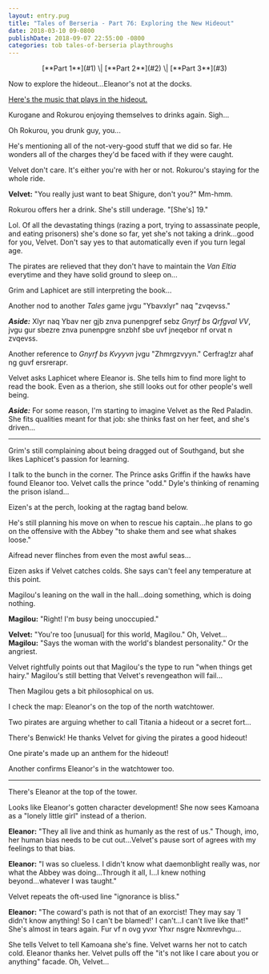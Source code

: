 ```yaml
---
layout: entry.pug
title: "Tales of Berseria - Part 76: Exploring the New Hideout"
date: 2018-03-10 09-0800
publishDate: 2018-09-07 22:55:00 -0800
categories: tob tales-of-berseria playthroughs
---
```


<p style="text-align: center;" markdown="1">[**Part 1**](#1) \| [**Part 2**](#2) \| [**Part 3**](#3)</p>

<a name="1"></a>

Now to explore the hideout...Eleanor's not at the docks.

<a href="https://youtu.be/vyAd52EySNQ">Here's the music that plays in the hideout.</a>

Kurogane and Rokurou enjoying themselves to drinks again. Sigh...

Oh Rokurou, you drunk guy, you...

He's mentioning all of the not-very-good stuff that we did so far. He wonders all of the charges they'd be faced with if they were caught.

Velvet don't care. It's either you're with her or not. Rokurou's staying for the whole ride.

**Velvet:** "You really just want to beat Shigure, don't you?" Mm-hmm.

Rokurou offers her a drink. She's still underage. "[She's] 19."

Lol. Of all the devastating things (razing a port, trying to assassinate people, and eating prisoners) she's done so far, yet she's not taking a drink...good for you, Velvet. Don't say yes to that automatically even if you turn legal age.

The pirates are relieved that they don't have to maintain the *Van Eltia* everytime and they have solid ground to sleep on...

Grim and Laphicet are still interpreting the book...

Another nod to another *Tales* game jvgu "Ybavxlyr" naq "zvqevss."

***Aside:*** Xlyr naq Ybav ner gjb znva punenpgref sebz *Gnyrf bs Qrfgval VV*, jvgu gur sbezre znva punenpgre snzbhf sbe uvf jneqebor nf orvat n zvqevss. 

Another reference to *Gnyrf bs Kvyyvn* jvgu "Zhmrgzvyyn." Cerfrag!zr ahaf ng guvf ersrerapr.

Velvet asks Laphicet where Eleanor is. She tells him to find more light to read the book. Even as a therion, she still looks out for other people's well being.

***Aside:*** For some reason, I'm starting to imagine Velvet as the Red Paladin. She fits qualities meant for that job: she thinks fast on her feet, and she's driven...

<a name="2"></a>

---

Grim's still complaining about being dragged out of Southgand, but she likes Laphicet's passion for learning.

I talk to the bunch in the corner. The Prince asks Griffin if the hawks have found Eleanor too. Velvet calls the prince "odd." Dyle's thinking of renaming the prison island...

Eizen's at the perch, looking at the ragtag band below.

He's still planning his move on when to rescue his captain...he plans to go on the offensive with the Abbey "to shake them and see what shakes loose."

Aifread never flinches from even the most awful seas...

Eizen asks if Velvet catches colds. She says can't feel any temperature at this point.

Magilou's leaning on the wall in the hall...doing something, which is doing nothing.

**Magilou:** "Right! I'm busy being unoccupied."

**Velvet:** "You're too [unusual] for this world, Magilou." Oh, Velvet...<br/>
**Magilou:** "Says the woman with the world's blandest personality." Or the angriest.

Velvet rightfully points out that Magilou's the type to run "when things get hairy." Magilou's still betting that Velvet's revengeathon will fail...

Then Magilou gets a bit philosophical on us.

I check the map: Eleanor's on the top of the north watchtower.

Two pirates are arguing whether to call Titania a hideout or a secret fort...

There's Benwick! He thanks Velvet for giving the pirates a good hideout!

One pirate's made up an anthem for the hideout!

Another confirms Eleanor's in the watchtower too.

<a name="3"></a>

---

There's Eleanor at the top of the tower.

Looks like Eleanor's gotten character development! She now sees Kamoana as a "lonely little girl" instead of a therion.

**Eleanor:** "They all live and think as humanly as the rest of us." Though, imo, her human bias needs to be cut out...Velvet's pause sort of agrees with my feelings to that bias.

**Eleanor:** "I was so clueless. I didn't know what daemonblight really was, nor what the Abbey was doing...Through it all, I...I knew nothing beyond...whatever I was taught."

Velvet repeats the oft-used line "ignorance is bliss."

**Eleanor:** "The coward's path is not that of an exorcist! They may say 'I didn't know anything! So I can't be blamed!' I can't...I can't live like that!" She's almost in tears again. Fur vf n ovg yvxr Yhxr nsgre Nxmrevhgu...

She tells Velvet to tell Kamoana she's fine. Velvet warns her not to catch cold. Eleanor thanks her. Velvet pulls off the "it's not like I care about you or anything" facade. Oh, Velvet...